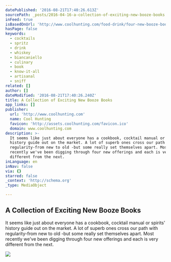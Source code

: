 ```yaml
---
datePublished: '2016-08-21T17:40:26.613Z'
sourcePath: _posts/2016-04-16-a-collection-of-exciting-new-booze-books.md
inFeed: true
isBasedOnUrl: 'http://www.coolhunting.com/food-drink/four-new-booze-books-2016'
hasPage: false
keywords:
  - cocktails
  - spritz
  - drink
  - whiskey
  - biancaniello
  - culinary
  - book
  - know-it-all
  - artisanal
  - sniff
related: []
author: []
dateModified: '2016-08-21T17:40:26.240Z'
title: A Collection of Exciting New Booze Books
app_links: []
publisher:
  url: 'http://www.coolhunting.com'
  name: Cool Hunting
  favicon: 'http://assets.coolhunting.com/favicon.ico'
  domain: www.coolhunting.com
description: >-
  It seems like just about everyone has a cookbook, cocktail manual or spirits'
  history guide out on the market. A lot of superb ones cross our path with
  regularity-from new to old -but some really set themselves apart. Most
  recently we've been digging through four new offerings and each is very
  different from the next.
inLanguage: en
inNav: false
via: {}
starred: false
_context: 'http://schema.org'
_type: MediaObject

---
```

<article style=""><h1>A Collection of Exciting New Booze Books</h1><p>It seems like just about everyone has a cookbook, cocktail manual or spirits' history guide out on the market. A lot of superb ones cross our path with regularity-from new to old -but some really set themselves apart. Most recently we've been digging through four new offerings and each is very different from the next.</p><img src="http://assets.coolhunting.com/coolhunting/2016/03/03/large_cocktail-booze-books-cool-hunting.jpg" /></article>